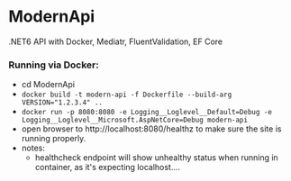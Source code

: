 # ModernApi
.NET6 API with Docker, Mediatr, FluentValidation, EF Core

### Running via Docker:
- cd ModernApi
- `docker build -t modern-api -f Dockerfile --build-arg VERSION="1.2.3.4" ..`
- `docker run -p 8080:8080 -e Logging__Loglevel__Default=Debug -e Logging__Loglevel__Microsoft.AspNetCore=Debug modern-api`
- open browser to http://localhost:8080/healthz to make sure the site is running properly.
- notes: 
  - healthcheck endpoint will show unhealthy status when running in container, as it's expecting localhost.... 
 